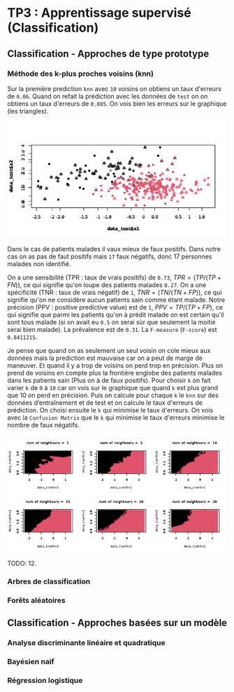# TP3 : Apprentissage supervisé (Classification)

## Classification - Approches de type prototype

### Méthode des k-plus proches voisins (knn)

Sur la première prediction `knn` avec `10` voisins on obtiens un taux d'erreurs de `0.06`.
Quand on refait la prédiction avec les données de `test` on on obtiens un taux d'erreurs de `0.085`. On vois bien les erreurs sur le graphique (les triangles).

![Alt text](Code/knn1Test.png)

Dans le cas de patients malades il vaux mieux de faux positifs.
Dans notre cas on as pas de faut positifs mais `17` faux négatifs, donc 17 personnes malades non identifié.

On a une sensibilité (TPR : taux de vrais positifs) de `0.73`, $TPR=(TP/(TP+FN))$, ce qui signifie qu'on loupe des patients malades `0.27`.
On a une spécificité (TNR : taux de vrais négatif) de `1`, $TNR=(TN/(TN+FP))$, ce qui signifie qu'on ne considère aucun patients sain comme étant malade.
Notre précision (PPV : positive predictive value) est de `1`, $PPV = TP/(TP+FP)$, ce qui signifie que parmi les patients qu'on à prédit malade on est certain qu'il sont tous malade (si on avait eu `0.5` on serai sùr que seulement la moitié serai bien malade).
La prévalence est de `0.31`.
La `F-measure` (`F-score`) est `0.8411215`.

Je pense que quand on as seulement un seul voisin on cole mieux aux données mais la prediction est mauvaise car on a peut de marge de maneuver. Et quand il y a trop de voisins on perd trop en précision.
Plus on prend de voisins en compte plus la frontière englobe des patients malades dans les patients sain (Plus on à de faux positifs).
Pour choisir `k` on fait varier `k` de `0` à `10` car on vois sur le graphique que quand `k` est plus grand que 10 on perd en précision. Puis on calcule pour chaque `k` le `knn` sur des données d’entraînement et de test et on calcule le taux d'erreurs de prédiction. On choisi ensuite le `k` qui minimise le taux d'erreurs. On vois avec la `Confusion Matrix` que le `k` qui minimise le taux d'erreurs minimise le nombre de faux négatifs.

![Alt text](Code/kgridgraph.png)

TODO: 12.

### Arbres de classification



### Forêts aléatoires



## Classification - Approches basées sur un modèle

### Analyse discriminante linéaire et quadratique



### Bayésien naif



### Régression logistique



